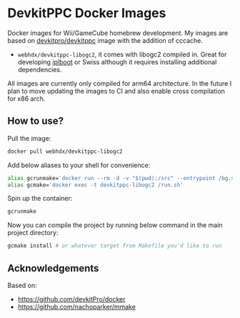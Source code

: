 # DevkitPPC Docker Images

Docker images for Wii/GameCube homebrew development. My images are based on [devkitpro/devkitppc](https://hub.docker.com/r/devkitpro/devkitppc) image with the addition of cccache. 

* `webhdx/devkitppc-libogc2`, it comes with libogc2 compiled in. Great for developing [iplboot](https://github.com/redolution/iplboot) or Swiss although it requires installing additional dependencies.

All images are currently only compiled for arm64 architecture. In the future I plan to move updating the images to CI and also enable cross compilation for x86 arch.

## How to use?

Pull the image:
```bash
docker pull webhdx/devkitppc-libogc2
```

Add below aliases to your shell for convenience:
```bash
alias gcrunmake='docker run --rm -d -v "$(pwd):/src" --entrypoint /bg.sh -t --name devkitppc-libogc2 webhdx/devkitppc-libogc2'
alias gcmake='docker exec -t devkitppc-libogc2 /run.sh'
```

Spin up the container:
```bash
gcrunmake
```

Now you can compile the project by running below command in the main project directory:
```bash
gcmake install # or whatever target from Makefile you'd like to run
```

## Acknowledgements
Based on:
* https://github.com/devkitPro/docker
* https://github.com/nachoparker/mmake